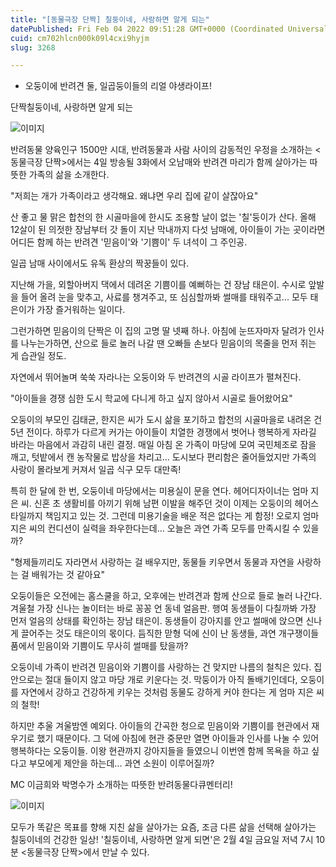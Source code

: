 ```yaml
---
title: "[동물극장 단짝] 칠둥이네, 사랑하면 알게 되는"
datePublished: Fri Feb 04 2022 09:51:28 GMT+0000 (Coordinated Universal Time)
cuid: cm702hlcn000k09l4cxi9hyjm
slug: 3268

---
```



- 오둥이에 반려견 둘, 일곱둥이들의 리얼 야생라이프!

단짝칠둥이네, 사랑하면 알게 되는

![이미지](https://cdn.hashnode.com/res/hashnode/image/upload/v1739253263077/b13c6b8d-9459-44e1-8e7f-99e1072c2823.jpeg)

반려동물 양육인구 1500만 시대, 반려동물과 사람 사이의 감동적인 우정을 소개하는 <동물극장 단짝>에서는 4일 방송될 3화에서 오남매와 반려견 마리가 함께 살아가는 따뜻한 가족의 삶을 소개한다.

"저희는 개가 가족이라고 생각해요. 왜냐면 우리 집에 같이 살잖아요"

산 좋고 물 맑은 합천의 한 시골마을에 한시도 조용할 날이 없는 '칠'둥이가 산다. 올해 12살이 된 의젓한 장남부터 갓 돌이 지난 막내까지 다섯 남매에, 아이들이 가는 곳이라면 어디든 함께 하는 반려견 '믿음이'와 '기쁨이' 두 녀석이 그 주인공.

일곱 남매 사이에서도 유독 환상의 짝꿍들이 있다.

지난해 가을, 외할아버지 댁에서 데려온 기쁨이를 예뻐하는 건 장남 태은이. 수시로 앞발을 들어 올려 눈을 맞추고, 사료를 챙겨주고, 또 심심할까봐 썰매를 태워주고... 모두 태은이가 가장 즐거워하는 일이다.

그런가하면 믿음이의 단짝은 이 집의 고명 딸 넷째 하나. 아침에 눈뜨자마자 달려가 인사를 나누는가하면, 산으로 들로 놀러 나갈 땐 오빠들 손보다 믿음이의 목줄을 먼저 쥐는 게 습관일 정도.

자연에서 뛰어놀며 쑥쑥 자라나는 오둥이와 두 반려견의 시골 라이프가 펼쳐진다.

"아이들을 경쟁 심한 도시 학교에 다니게 하고 싶지 않아서 시골로 들어왔어요"

오둥이의 부모인 김태균, 한지은 씨가 도시 삶을 포기하고 합천의 시골마을로 내려온 건 5년 전이다. 하루가 다르게 커가는 아이들이 치열한 경쟁에서 벗어나 행복하게 자라길 바라는 마음에서 과감히 내린 결정. 매일 아침 온 가족이 마당에 모여 국민체조로 잠을 깨고, 텃밭에서 캔 농작물로 밥상을 차리고... 도시보다 편리함은 줄어들었지만 가족의 사랑이 몰라보게 커져서 일곱 식구 모두 대만족!

특히 한 달에 한 번, 오둥이네 마당에서는 미용실이 문을 연다. 헤어디자이너는 엄마 지은 씨. 신혼 초 생활비를 아끼기 위해 남편 이발을 해주던 것이 이제는 오둥이의 헤어스타일까지 책임지고 있는 것. 그런데 미용기술을 배운 적은 없다는 게 함정! 오로지 엄마 지은 씨의 컨디션이 실력을 좌우한다는데... 오늘은 과연 가족 모두를 만족시킬 수 있을까?

"형제들끼리도 자라면서 사랑하는 걸 배우지만, 동물들 키우면서 동물과 자연을 사랑하는 걸 배워가는 것 같아요"

오둥이들은 오전에는 홈스쿨을 하고, 오후에는 반려견과 함께 산으로 들로 놀러 나간다. 겨울철 가장 신나는 놀이터는 바로 꽁꽁 언 동네 얼음판. 행여 동생들이 다칠까봐 가장 먼저 얼음의 상태를 확인하는 장남 태은이. 동생들이 강아지를 안고 썰매에 앉으면 신나게 끌어주는 것도 태은이의 몫이다. 듬직한 맏형 덕에 신이 난 동생들, 과연 개구쟁이들 품에서 믿음이와 기쁨이도 무사히 썰매를 탔을까?

오둥이네 가족이 반려견 믿음이와 기쁨이를 사랑하는 건 맞지만 나름의 철칙은 있다. 집 안으로는 절대 들이지 않고 마당 개로 키운다는 것. 막둥이가 아직 돌배기인데다, 오둥이를 자연에서 강하고 건강하게 키우는 것처럼 동물도 강하게 커야 한다는 게 엄마 지은 씨의 철학!

하지만 추울 겨울밤엔 예외다. 아이들의 간곡한 청으로 믿음이와 기쁨이를 현관에서 재우기로 했기 때문이다. 그 덕에 아침에 현관 중문만 열면 아이들과 인사를 나눌 수 있어 행복하다는 오둥이들. 이왕 현관까지 강아지들을 들였으니 이번엔 함께 목욕을 하고 싶다고 부모에게 제안을 하는데... 과연 소원이 이루어질까?

MC 이금희와 박명수가 소개하는 따뜻한 반려동물다큐멘터리!

![이미지](https://cdn.hashnode.com/res/hashnode/image/upload/v1739253264820/0634efc1-72c1-4567-a8ab-870599d564b2.jpeg)

모두가 똑같은 목표를 향해 지친 삶을 살아가는 요즘, 조금 다른 삶을 선택해 살아가는 칠둥이네의 건강한 일상! '칠둥이네, 사랑하면 알게 되면'은 2월 4일 금요일 저녁 7시 10분 <동물극장 단짝>에서 만날 수 있다.